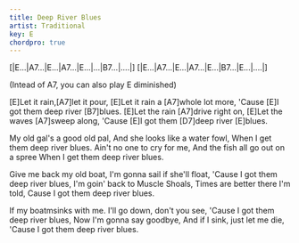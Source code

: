 ```yaml
---
title: Deep River Blues
artist: Traditional
key: E
chordpro: true
---
```

[|E...|A7...|E...|A7...|E...|...|B7...|....|]
[|E...|A7...|E...|A7...|E...|B7...|E...|....|]

(Intead of A7, you can also play E diminished)

[E]Let it rain,[A7]let it pour, 
[E]Let it rain a [A7]whole lot more, 
'Cause [E]I got them deep river [B7]blues. 
[E]Let the rain [A7]drive right on, 
[E]Let the waves [A7]sweep along, 
'Cause [E]I got them [D7]deep river [E]blues. 

My old gal's a good old pal, 
And she looks like a water fowl, 
When I get them deep river blues.
Ain't no one to cry for me, 
And the fish all go out on a spree 
When I get them deep river blues.

Give me back my old boat, 
I'm gonna sail if she'll float, 
'Cause I got them deep river blues, 
I'm goin' back to Muscle Shoals, 
Times are better there I'm told, 
Cause I got them deep river blues. 

If my boatmsinks with me. 
I'll go down, don't you see, 
'Cause I got them deep river blues, 
Now I'm gonna say goodbye, 
And if I sink, just let me die, 
'Cause I got them deep river blues.

